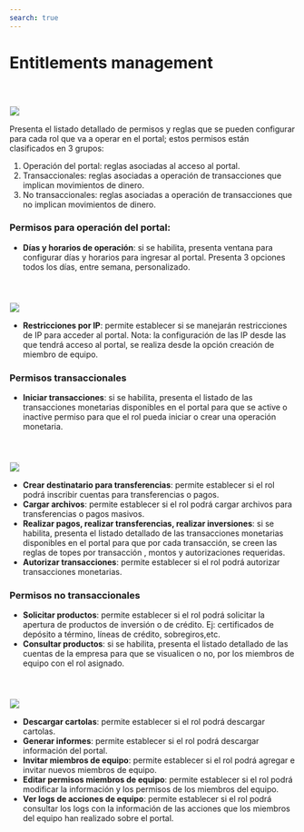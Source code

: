 ```yaml
---
search: true
---
```


# Entitlements management

<img src="/assets/img/dynamic/experiences/business/entitlement-management.jpg" style="border: 1px solid #EEE; margin-top: 40px; max-width:900px;">


Presenta el listado detallado de permisos y reglas que se pueden configurar para cada rol que va a operar en el portal; estos permisos están clasificados en 3 grupos: 

1. Operación del portal: reglas asociadas al acceso al portal.
2. Transaccionales: reglas asociadas a operación de transacciones que implican movimientos de dinero.
3. No transaccionales: reglas asociadas a operación de transacciones que no implican movimientos de dinero. 


### Permisos para operación del portal:
- **Días y horarios de operación**: si se habilita, presenta ventana para configurar días y horarios para ingresar al portal. Presenta 3 opciones todos los días, entre semana, personalizado.

<img src="/assets/img/dynamic/experiences/business/entitlement-management-portal-operation.jpg" style="border: 1px solid #EEE; margin-top: 40px; max-width:900px;">

- **Restricciones por IP**: permite establecer si se manejarán restricciones de IP para acceder al portal. Nota: la configuración de las IP desde las que tendrá acceso al portal, se realiza desde la opción creación de miembro de equipo.

### Permisos transaccionales

- **Iniciar transacciones**: si se habilita, presenta el listado de las transacciones monetarias disponibles en el portal para que se active o inactive permiso para que el rol pueda iniciar o crear una operación monetaria.

<img src="/assets/img/dynamic/experiences/business/entitlement-management-initiate-transactions.jpg" style="border: 1px solid #EEE; margin-top: 40px; max-width:900px;">

- **Crear destinatario para transferencias**: permite establecer si el rol podrá inscribir cuentas para transferencias o pagos.
- **Cargar archivos**: permite establecer si el rol podrá cargar archivos para transferencias o pagos masivos.
- **Realizar pagos, realizar transferencias, realizar inversiones**: si se habilita, presenta el listado detallado de las transacciones monetarias disponibles en el portal para que por cada transacción, se creen las reglas de topes por transacción , montos  y autorizaciones requeridas.
- **Autorizar transacciones**:  permite establecer si el rol podrá autorizar transacciones monetarias.

### Permisos no transaccionales

- **Solicitar productos**: permite establecer si el rol podrá solicitar la apertura de productos de inversión o de crédito. Ej: certificados de depósito a término, líneas de crédito, sobregiros,etc. 
- **Consultar productos**: si se habilita, presenta el listado detallado de las cuentas de la empresa para que se visualicen o no, por los miembros de equipo con el rol asignado.

<img src="/assets/img/dynamic/experiences/business/entitlement-management-product-inquiry.jpg" style="border: 1px solid #EEE; margin-top: 40px; max-width:900px;">

- **Descargar cartolas**: permite establecer si el rol podrá descargar cartolas. 
- **Generar informes**: permite establecer si el rol podrá descargar información del portal. 
- **Invitar miembros de equipo**: permite establecer si el rol podrá agregar e invitar nuevos miembros de equipo.
- **Editar permisos miembros de equipo**: permite establecer si el rol podrá modificar la información y los permisos de los miembros del equipo.
- **Ver logs de acciones de equipo**: permite establecer si el rol podrá consultar los logs con la información de las acciones que los miembros del equipo han realizado sobre el portal.
